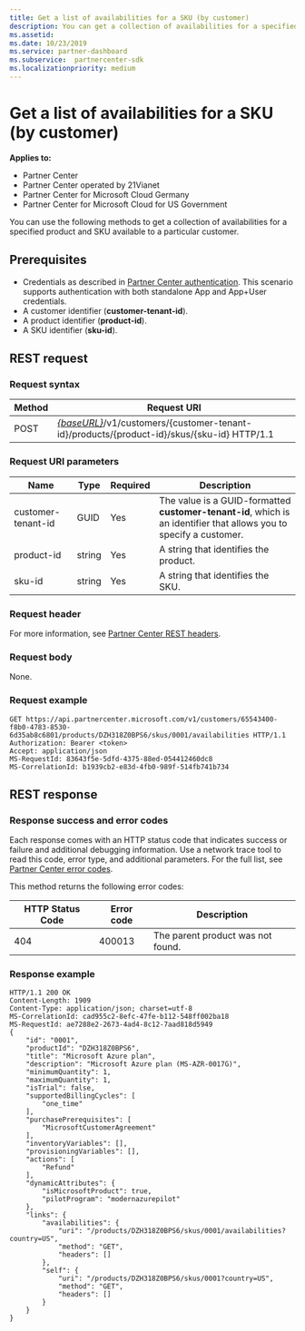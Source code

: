 ```yaml
---
title: Get a list of availabilities for a SKU (by customer)
description: You can get a collection of availabilities for a specified product and SKU by customer using the customer, product and SKU identifiers.
ms.assetid:
ms.date: 10/23/2019
ms.service: partner-dashboard
ms.subservice:  partnercenter-sdk
ms.localizationpriority: medium
---
```


# Get a list of availabilities for a SKU (by customer)

**Applies to:**

- Partner Center
- Partner Center operated by 21Vianet
- Partner Center for Microsoft Cloud Germany
- Partner Center for Microsoft Cloud for US Government

You can use the following methods to get a collection of availabilities for a specified product and SKU available to a particular customer.

## Prerequisites

- Credentials as described in [Partner Center authentication](partner-center-authentication.md). This scenario supports authentication with both standalone App and App+User credentials.
- A customer identifier (**customer-tenant-id**).
- A product identifier (**product-id**).
- A SKU identifier (**sku-id**).

## REST request

### Request syntax

| Method | Request URI                                                                                                                 |
|--------|-----------------------------------------------------------------------------------------------------------------------------|
| POST   | [*\{baseURL\}*](partner-center-rest-urls.md)/v1/customers/{customer-tenant-id}/products/{product-id}/skus/{sku-id} HTTP/1.1 |

### Request URI parameters

| Name               | Type | Required | Description                                                                                 |
|--------------------|------|----------|---------------------------------------------------------------------------------------------|
| customer-tenant-id | GUID | Yes | The value is a GUID-formatted **customer-tenant-id**, which is an identifier that allows you to specify a customer. |
| product-id | string | Yes | A string that identifies the product. |
| sku-id | string | Yes | A string that identifies the SKU. |

### Request header

For more information, see [Partner Center REST headers](headers.md).

### Request body

None.

### Request example

```http
GET https://api.partnercenter.microsoft.com/v1/customers/65543400-f8b0-4783-8530-6d35ab8c6801/products/DZH318Z0BPS6/skus/0001/availabilities HTTP/1.1
Authorization: Bearer <token>
Accept: application/json
MS-RequestId: 83643f5e-5dfd-4375-88ed-054412460dc8
MS-CorrelationId: b1939cb2-e83d-4fb0-989f-514fb741b734
```

## REST response

### Response success and error codes

Each response comes with an HTTP status code that indicates success or failure and additional debugging information. Use a network trace tool to read this code, error type, and additional parameters. For the full list, see [Partner Center error codes](error-codes.md).

This method returns the following error codes:

| HTTP Status Code | Error code | Description |
|------------------|------------|-------------|
| 404 | 400013 | The parent product was not found. |

### Response example

```http
HTTP/1.1 200 OK
Content-Length: 1909
Content-Type: application/json; charset=utf-8
MS-CorrelationId: cad955c2-8efc-47fe-b112-548ff002ba18
MS-RequestId: ae7288e2-2673-4ad4-8c12-7aad818d5949
{
    "id": "0001",
    "productId": "DZH318Z0BPS6",
    "title": "Microsoft Azure plan",
    "description": "Microsoft Azure plan (MS-AZR-0017G)",
    "minimumQuantity": 1,
    "maximumQuantity": 1,
    "isTrial": false,
    "supportedBillingCycles": [
        "one_time"
    ],
    "purchasePrerequisites": [
        "MicrosoftCustomerAgreement"
    ],
    "inventoryVariables": [],
    "provisioningVariables": [],
    "actions": [
        "Refund"
    ],
    "dynamicAttributes": {
        "isMicrosoftProduct": true,
        "pilotProgram": "modernazurepilot"
    },
    "links": {
        "availabilities": {
            "uri": "/products/DZH318Z0BPS6/skus/0001/availabilities?country=US",
            "method": "GET",
            "headers": []
        },
        "self": {
            "uri": "/products/DZH318Z0BPS6/skus/0001?country=US",
            "method": "GET",
            "headers": []
        }
    }
}
```
